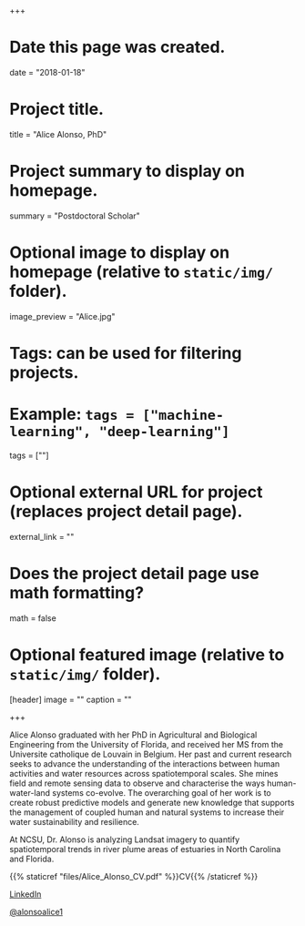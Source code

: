 +++
# Date this page was created.
date = "2018-01-18"

# Project title.
title = "Alice Alonso, PhD"

# Project summary to display on homepage.
summary = "Postdoctoral Scholar"

# Optional image to display on homepage (relative to `static/img/` folder).
image_preview = "Alice.jpg"

# Tags: can be used for filtering projects.
# Example: `tags = ["machine-learning", "deep-learning"]`
tags = [""]

# Optional external URL for project (replaces project detail page).
external_link = ""

# Does the project detail page use math formatting?
math = false

# Optional featured image (relative to `static/img/` folder).
[header]
image = ""
caption = ""

+++

Alice Alonso graduated with her PhD in Agricultural and Biological Engineering from the University of Florida, and received her MS from the Universite catholique de Louvain in Belgium. Her past and current research seeks to advance the understanding of the interactions between human activities and water resources across spatiotemporal scales. She mines field and remote sensing data to observe and characterise the ways human-water-land systems co-evolve. The overarching goal of her work is to create robust predictive models and generate new knowledge that supports the management of coupled human and natural systems to increase their water sustainability and resilience.

At NCSU, Dr. Alonso is analyzing Landsat imagery to quantify spatiotemporal trends in river plume areas of estuaries in North Carolina and Florida.

{{% staticref "files/Alice_Alonso_CV.pdf" %}}CV{{% /staticref %}}
  
[LinkedIn](https://www.linkedin.com/in/alicealonso/)

[@alonsoalice1](https://twitter.com/alonsoalice1)
